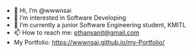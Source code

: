 - 👋 Hi, I’m @wwwnsai
- 👀 I’m interested in Software Developing
- 🌱 I’m currently a junior Software Engineering student, KMITL
- 📫 How to reach me: pthanyanit@gmail.com
- My Portfolio: https://wwwnsai.github.io/my-Portfolio/
